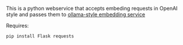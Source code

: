 This is a python webservice that accepts embeding requests in OpenAI style and passes them to [ollama-style embedding service](https://ollama.com/blog/embedding-models)

Requires:
```
pip install Flask requests
```
